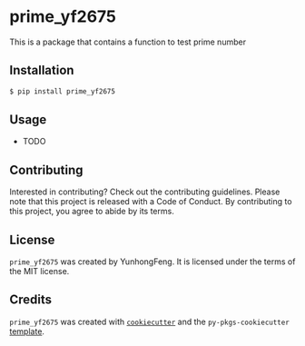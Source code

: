 # prime_yf2675

This is a package that contains a function to test prime number 

## Installation

```bash
$ pip install prime_yf2675
```

## Usage

- TODO

## Contributing

Interested in contributing? Check out the contributing guidelines. Please note that this project is released with a Code of Conduct. By contributing to this project, you agree to abide by its terms.

## License

`prime_yf2675` was created by YunhongFeng. It is licensed under the terms of the MIT license.

## Credits

`prime_yf2675` was created with [`cookiecutter`](https://cookiecutter.readthedocs.io/en/latest/) and the `py-pkgs-cookiecutter` [template](https://github.com/py-pkgs/py-pkgs-cookiecutter).

